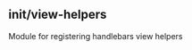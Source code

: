 <a name="module_init/view-helpers"></a>

## init/view-helpers
Module for registering handlebars view helpers

